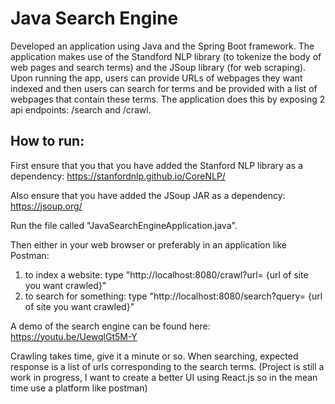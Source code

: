 # Java Search Engine
Developed an application using Java and the Spring Boot framework. The application makes use of the Standford NLP library (to tokenize the body of web pages and search terms) and the JSoup library (for web scraping). Upon running the app, users can provide URLs of webpages they want indexed and then users can search for terms and be provided with a list of webpages that contain these terms. The application does this by exposing 2 api endpoints: /search and /crawl.
## How to run:
First ensure that you that you have added the Stanford NLP library as a dependency: https://stanfordnlp.github.io/CoreNLP/

Also ensure that you have added the JSoup JAR as a dependency: https://jsoup.org/

Run the file called "JavaSearchEngineApplication.java".

Then either in your web browser or preferably in an application like Postman:
1) to index a website: type "http://localhost:8080/crawl?url= {url of site you want crawled}"
2) to search for something: type "http://localhost:8080/search?query= {url of site you want crawled}"

A demo of the search engine can be found here: https://youtu.be/UewqlGt5M-Y

Crawling takes time, give it a minute or so.
When searching, expected response is a list of urls corresponding to the search terms. (Project is still a work in progress, I want to create a better UI using React.js so in the mean time use a platform like postman)

